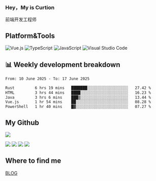 ### Hey，My is Curtion
前端开发工程师
## Platform&Tools

![Vue.js](https://img.shields.io/badge/-Vue.js-4FC08D?style=flat-square&logo=Vue.js&logoColor=white)
![TypeScript](https://img.shields.io/badge/-TypeScript-007ACC?style=flat-square&logo=typescript&logoColor=white)
![JavaScript](https://img.shields.io/badge/-JavaScript-F7DF1E?style=flat-square&logo=javascript&logoColor=black)
![Visual Studio Code](https://img.shields.io/badge/-VSCode-007ACC?style=flat-square&logo=Visual-Studio-Code&logoColor=white)

## 📊 Weekly development breakdown

<!--START_SECTION:waka-->

```txt
From: 10 June 2025 - To: 17 June 2025

Rust         6 hrs 19 mins   ███████░░░░░░░░░░░░░░░░░░   27.42 %
HTML         3 hrs 44 mins   ████░░░░░░░░░░░░░░░░░░░░░   16.23 %
Java         3 hrs 6 mins    ███▒░░░░░░░░░░░░░░░░░░░░░   13.44 %
Vue.js       1 hr 54 mins    ██░░░░░░░░░░░░░░░░░░░░░░░   08.28 %
PowerShell   1 hr 40 mins    █▓░░░░░░░░░░░░░░░░░░░░░░░   07.27 %
```

<!--END_SECTION:waka-->

## My Github

![](http://github-profile-summary-cards.vercel.app/api/cards/profile-details?username=curtion&theme=nord_bright)

![](http://github-profile-summary-cards.vercel.app/api/cards/stats?username=curtion&theme=nord_bright)
![](http://github-profile-summary-cards.vercel.app/api/cards/productive-time?username=curtion&theme=nord_bright&utcOffset=8)
![](http://github-profile-summary-cards.vercel.app/api/cards/repos-per-language?username=curtion&theme=nord_bright)
![](http://github-profile-summary-cards.vercel.app/api/cards/most-commit-language?username=curtion&theme=nord_bright)

## Where to find me

[BLOG](https://blog.3gxk.net)
